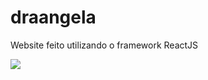 # draangela
Website feito utilizando o framework ReactJS

<img src=https://user-images.githubusercontent.com/65688127/125445942-bd87bf6d-5750-4088-8025-b8a49e529156.png />
